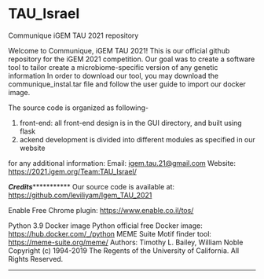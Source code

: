 # TAU_Israel
Communique iGEM TAU 2021 repository

Welcome to Communique, iGEM TAU 2021!
This is our official github repository for the iGEM 2021 competition. 
Our goal was to create a software tool to tailor create a microbiome‫-‬specific version of any genetic information
In order to download our tool, you may download the communique_instal.tar file and follow the user guide to import our
docker image. 

The source code is organized as following- 
1. front-end: all front-end design is in the GUI directory, and built using flask
2. ackend development is divided into different modules as specified in our website

for any additional information:
Email: igem.tau.21@gmail.com
Website: https://2021.igem.org/Team:TAU_Israel/



*******Credits******************
Our source code is available at: https://github.com/leviliyam/Igem_TAU_2021

Enable
Free Chrome plugin: https://www.enable.co.il/tos/

Python 3.9 Docker image
Python official free Docker image: https://hub.docker.com/_/python
MEME Suite
Motif finder tool: https://meme-suite.org/meme/
Authors: Timothy L. Bailey, William Noble
Copyright (c) 1994-2019 The Regents of the University of California. All Rights Reserved.
********************************
